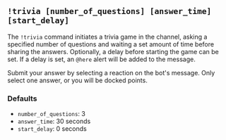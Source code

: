 ## `!trivia [number_of_questions] [answer_time] [start_delay]`

The `!trivia` command initiates a trivia game in the channel, asking a specified number of questions and waiting a set amount of time before sharing the answers. Optionally, a delay before starting the game can be set. If a delay is set, an `@here` alert will be added to the message.

Submit your answer by selecting a reaction on the bot's message. Only select one answer, or you will be docked points.

### Defaults
- `number_of_questions`: 3
- `answer_time`: 30 seconds
- `start_delay`: 0 seconds